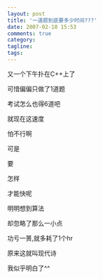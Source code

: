 ```yaml
---
layout: post
title: '一道题到底要多少时间???'
date: 2007-02-10 15:53
comments: true
category: 
tagline: 
tags:
---
```

    

又一个下午扑在C++上了

可惜偏偏只做了1道题

考试怎么也得6道吧

就现在这速度

怕不行啊

可是

要

怎样

才能快呢

明明想到算法

却忽略了那么一小点

功亏一篑,就多耗了1个hr

原来这就叫现代诗

我似乎明白了^^
